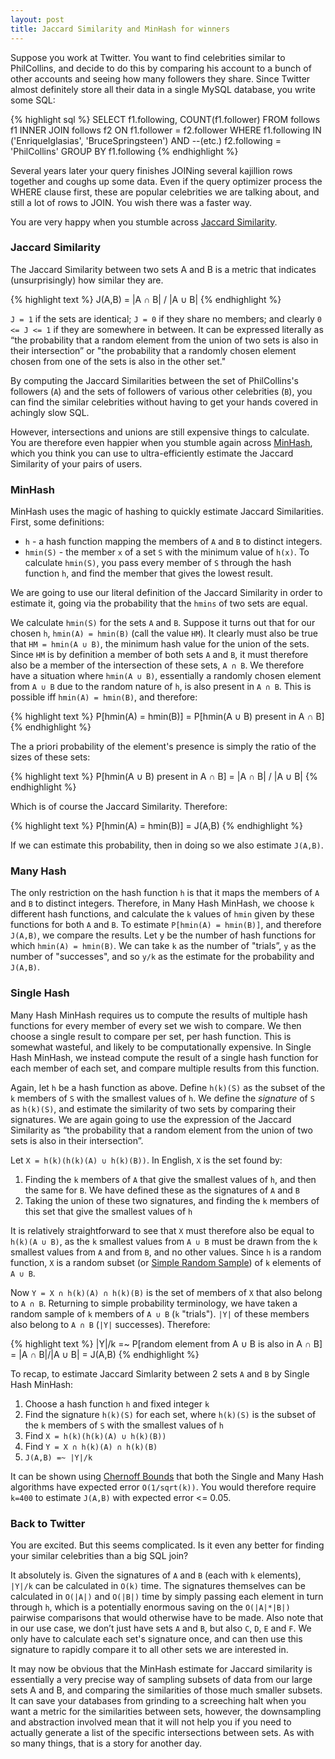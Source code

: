 ```yaml
---
layout: post
title: Jaccard Similarity and MinHash for winners
---
```

Suppose you work at Twitter. You want to find celebrities similar to PhilCollins, and decide to do this by comparing his account to a bunch of other accounts and seeing how many followers they share. Since Twitter almost definitely store all their data in a single MySQL database, you write some SQL:

{% highlight sql %}
SELECT
     f1.following, COUNT(f1.follower)
FROM
     follows f1
INNER JOIN
     follows f2 ON f1.follower = f2.follower
WHERE
     f1.following IN ('EnriqueIglasias', 'BruceSpringsteen') AND --(etc.)
     f2.following = 'PhilCollins'
GROUP BY
     f1.following
{% endhighlight %}

Several years later your query finishes JOINing several kajillion rows together and coughs up some data. Even if the query optimizer process the WHERE clause first, these are popular celebrities we are talking about, and still a lot of rows to JOIN. You wish there was a faster way.

You are very happy when you stumble across <a href="http://en.wikipedia.org/wiki/Jaccard_index" target="_blank">Jaccard Similarity</a>.

<h3 style="font-weight: bolder">Jaccard Similarity</h3>

The Jaccard Similarity between two sets A and B is a metric that indicates (unsurprisingly) how similar they are.

{% highlight text %}
J(A,B) = |A ∩ B| / |A ∪ B|
{% endhighlight %}

`J = 1` if the sets are identical; `J = 0` if they share no members; and clearly `0 <= J <= 1` if they are somewhere in between. It can be expressed literally as “the probability that a random element from the union of two sets is also in their intersection” or "the probability that a randomly chosen element chosen from one of the sets is also in the other set."

By computing the Jaccard Similarities between the set of PhilCollins's followers (`A`) and the sets of followers of various other celebrities (`B`), you can find the similar celebrities without having to get your hands covered in achingly slow SQL.

However, intersections and unions are still expensive things to calculate. You are therefore even happier when you stumble again across <a href="http://en.wikipedia.org/wiki/MinHash" target="_blank">MinHash</a>, which you think you can use to ultra-efficiently estimate the Jaccard Similarity of your pairs of users.

<h3 style="font-weight: bolder">MinHash</h3>

MinHash uses the magic of hashing to quickly estimate Jaccard Similarities. First, some definitions:

* `h` - a hash function mapping the members of `A` and `B` to distinct integers.
* `hmin(S)` - the member `x` of a set `S` with the minimum value of `h(x)`. To calculate `hmin(S)`, you pass every member of `S` through the hash function `h`, and find the member that gives the lowest result.

We are going to use our literal definition of the Jaccard Similarity in order to estimate it, going via the probability that the `hmins` of two sets are equal.

We calculate `hmin(S)` for the sets `A` and `B`. Suppose it turns out that for our chosen `h`, `hmin(A) = hmin(B)` (call the value `HM`). It clearly must also be true that `HM = hmin(A ∪ B)`, the minimum hash value for the union of the sets. Since `HM` is by definition a member of both sets `A` and `B`, it must therefore also be a member of the intersection of these sets, `A ∩ B`. We therefore have a situation where `hmin(A ∪ B)`, essentially a randomly chosen element from `A ∪ B` due to the random nature of `h`, is also present in `A ∩ B`. This is possible iff `hmin(A) = hmin(B)`, and therefore:

{% highlight text %}
P[hmin(A) = hmin(B)] = P[hmin(A ∪ B) present in A ∩ B]
{% endhighlight %}

The a priori probability of the element's presence is simply the ratio of the sizes of these sets:

{% highlight text %}
P[hmin(A ∪ B) present in A ∩ B] = |A ∩ B| / |A ∪ B|
{% endhighlight %}
 
Which is of course the Jaccard Similarity. Therefore:

{% highlight text %}
P[hmin(A) = hmin(B)] = J(A,B)
{% endhighlight %}

If we can estimate this probability, then in doing so we also estimate `J(A,B)`.

<h3 style="font-weight: bolder">Many Hash</h3>

The only restriction on the hash function `h` is that it maps the members of `A` and `B` to distinct integers. Therefore, in Many Hash MinHash, we choose `k` different hash functions, and calculate the `k` values of `hmin` given by these functions for both `A` and `B`. To estimate `P[hmin(A) = hmin(B)]`, and therefore `J(A,B)`, we compare the results. Let y be the number of hash functions for which `hmin(A) = hmin(B)`. We can take `k` as the number of "trials”, `y` as the number of "successes", and so `y/k` as the estimate for the probability and `J(A,B)`.

<h3 style="font-weight: bolder">Single Hash</h3>

Many Hash MinHash requires us to compute the results of multiple hash functions for every member of every set we wish to compare. We then choose a single result to compare per set, per hash function. This is somewhat wasteful, and likely to be computationally expensive. In Single Hash MinHash, we instead compute the result of a single hash function for each member of each set, and compare multiple results from this function.

Again, let `h` be a hash function as above. Define `h(k)(S)` as the subset of the `k` members of `S` with the smallest values of `h`. We define the <i>signature</i> of `S` as `h(k)(S)`, and estimate the similarity of two sets by comparing their signatures. We are again going to use the expression of the Jaccard Similarity as “the probability that a random element from the union of two sets is also in their intersection”.

Let `X = h(k)(h(k)(A) ∪ h(k)(B))`. In English, `X` is the set found by:

1. Finding the `k` members of `A` that give the smallest values of `h`, and then the same for `B`. We have defined these as the signatures of `A` and `B`
2. Taking the union of these two signatures, and finding the `k` members of this set that give the smallest values of `h`

It is relatively straightforward to see that `X` must therefore also be equal to `h(k)(A ∪ B)`, as the `k` smallest values from `A ∪ B` must be drawn from the `k` smallest values from `A` and from `B`, and no other values. Since `h` is a random function, `X` is a random subset (or <a target="_blank" href="http://en.wikipedia.org/wiki/Simple_random_sample">Simple Random Sample</a>) of `k` elements of `A ∪ B`.

Now `Y = X ∩ h(k)(A) ∩ h(k)(B)` is the set of members of `X` that also belong to `A ∩ B`. Returning to simple probability terminology, we have taken a random sample of `k` members of `A ∪ B` (`k` "trials"). `|Y|` of these members also belong to `A ∩ B` (`|Y|` successes). Therefore:

{% highlight text %}
|Y|/k =~ P[random element from A ∪ B is also in A ∩ B]
      = |A ∩ B|/|A ∪ B|
      = J(A,B)
{% endhighlight %}

To recap, to estimate Jaccard Simlarity between 2 sets `A` and `B` by Single Hash MinHash:

1. Choose a hash function `h` and fixed integer `k`
2. Find the signature `h(k)(S)` for each set, where `h(k)(S)` is the subset of the `k` members of `S` with the smallest values of `h`
3. Find `X = h(k)(h(k)(A) ∪ h(k)(B))`
4. Find `Y = X ∩ h(k)(A) ∩ h(k)(B)`
5. `J(A,B) =~ |Y|/k`

It can be shown using <a href="http://en.wikipedia.org/wiki/Chernoff_bound" target="_blank">Chernoff Bounds</a> that both the Single and Many Hash algorithms have expected error `O(1/sqrt(k))`. You would therefore require `k=400` to estimate `J(A,B)` with expected error <= 0.05.

<h3 style="font-weight: bolder">Back to Twitter</h3>

You are excited. But this seems complicated. Is it even any better for finding your similar celebrities than a big SQL join?

It absolutely is. Given the signatures of `A` and `B` (each with `k` elements), `|Y|/k` can be calculated in `O(k)` time. The signatures themselves can be calculated in `O(|A|)` and `O(|B|)` time by simply passing each element in turn through `h`, which is a potentially enormous saving on the `O(|A|*|B|)` pairwise comparisons that would otherwise have to be made. Also note that in our use case, we don’t just have sets `A` and `B`, but also `C`, `D`, `E` and `F`. We only have to calculate each set's signature once, and can then use this signature to rapidly compare it to all other sets we are interested in.

It may now be obvious that the MinHash estimate for Jaccard similarity is essentially a very precise way of sampling subsets of data from our large sets A and B, and comparing the similarities of those much smaller subsets. It can save your databases from grinding to a screeching halt when you want a metric for the similarities between sets, however, the downsampling and abstraction involved mean that it will not help you if you need to actually generate a list of the specific intersections between sets. As with so many things, that is a story for another day.
